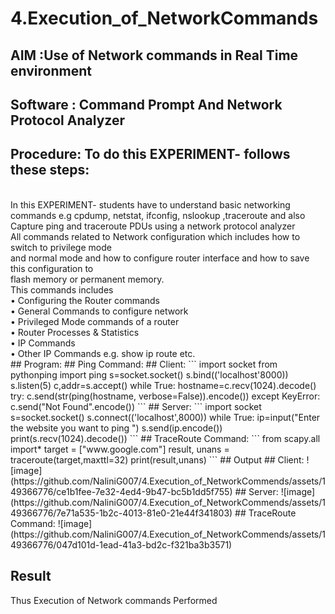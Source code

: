 # 4.Execution_of_NetworkCommands
## AIM :Use of Network commands in Real Time environment
## Software : Command Prompt And Network Protocol Analyzer
## Procedure: To do this EXPERIMENT- follows these steps:
<BR>
In this EXPERIMENT- students have to understand basic networking commands e.g cpdump, netstat, ifconfig, nslookup ,traceroute and also Capture ping and traceroute PDUs using a network protocol analyzer 
<BR>
All commands related to Network configuration which includes how to switch to privilege mode
<BR>
and normal mode and how to configure router interface and how to save this configuration to
<BR>
flash memory or permanent memory.
<BR>
This commands includes
<BR>
• Configuring the Router commands
<BR>
• General Commands to configure network
<BR>
• Privileged Mode commands of a router 
<BR>
• Router Processes & Statistics
<BR>
• IP Commands
<BR>
• Other IP Commands e.g. show ip route etc.
<BR>
## Program:
## Ping Command:
## Client:
```
import socket 
from pythonping import ping 
s=socket.socket() 
s.bind(('localhost'8000)) 
s.listen(5) 
c,addr=s.accept() 
while True: 
    hostname=c.recv(1024).decode() 
    try: 
        c.send(str(ping(hostname, verbose=False)).encode()) 
    except KeyError: 
        c.send("Not Found".encode())
        ```
## Server:
```
import socket 
s=socket.socket() 
s.connect(('localhost',8000)) 
while True: 
    ip=input("Enter the website you want to ping ") 
    s.send(ip.encode()) 
    print(s.recv(1024).decode())
    ```
## TraceRoute Command:
```
from scapy.all import* 
target = ["www.google.com"] 
result, unans = traceroute(target,maxttl=32) 
print(result,unans)
```
## Output
## Client:
![image](https://github.com/NaliniG007/4.Execution_of_NetworkCommends/assets/149366776/ce1b1fee-7e32-4ed4-9b47-bc5b1dd5f755)
## Server:
![image](https://github.com/NaliniG007/4.Execution_of_NetworkCommends/assets/149366776/7e71a535-1b2c-4013-81e0-21e44f341803)
## TraceRoute Command:
![image](https://github.com/NaliniG007/4.Execution_of_NetworkCommends/assets/149366776/047d101d-1ead-41a3-bd2c-f321ba3b3571)

## Result
Thus Execution of Network commands Performed 
